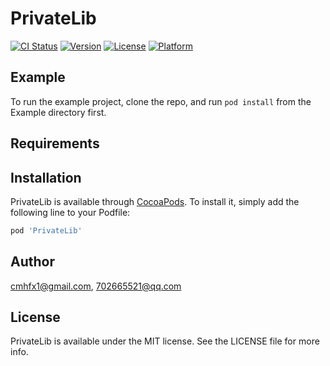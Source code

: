 # PrivateLib

[![CI Status](https://img.shields.io/travis/cmhfx1@gmail.com/PrivateLib.svg?style=flat)](https://travis-ci.org/cmhfx1@gmail.com/PrivateLib)
[![Version](https://img.shields.io/cocoapods/v/PrivateLib.svg?style=flat)](https://cocoapods.org/pods/PrivateLib)
[![License](https://img.shields.io/cocoapods/l/PrivateLib.svg?style=flat)](https://cocoapods.org/pods/PrivateLib)
[![Platform](https://img.shields.io/cocoapods/p/PrivateLib.svg?style=flat)](https://cocoapods.org/pods/PrivateLib)

## Example

To run the example project, clone the repo, and run `pod install` from the Example directory first.

## Requirements

## Installation

PrivateLib is available through [CocoaPods](https://cocoapods.org). To install
it, simply add the following line to your Podfile:

```ruby
pod 'PrivateLib'
```

## Author

cmhfx1@gmail.com, 702665521@qq.com

## License

PrivateLib is available under the MIT license. See the LICENSE file for more info.
